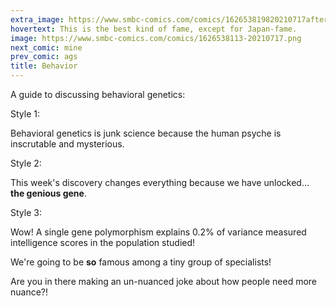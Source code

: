 ```yaml
---
extra_image: https://www.smbc-comics.com/comics/162653819820210717after.png
hovertext: This is the best kind of fame, except for Japan-fame.
image: https://www.smbc-comics.com/comics/1626538113-20210717.png
next_comic: mine
prev_comic: ags
title: Behavior
---
```


A guide to discussing behavioral genetics:

Style 1:

Behavioral genetics is junk science because the human psyche is inscrutable and mysterious.

Style 2:

This week's discovery changes everything because we have unlocked… **the genious gene**.

Style 3:

Wow! A single gene polymorphism explains 0.2% of variance measured intelligence scores in the population studied!

We're going to be **so** famous among a tiny group of specialists!

Are you in there making an un-nuanced joke about how people need more nuance?!
